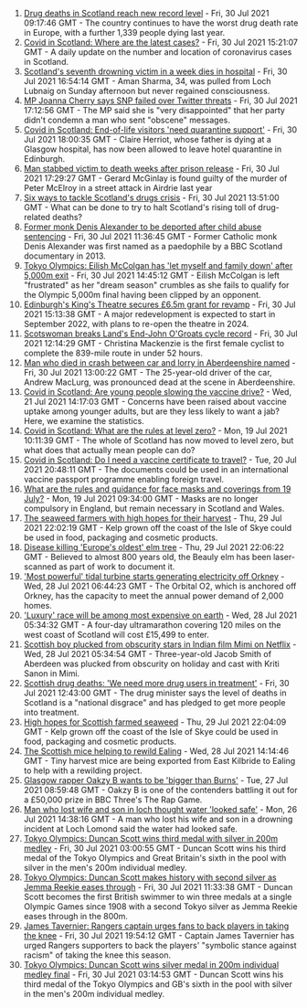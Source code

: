 1. [Drug deaths in Scotland reach new record level](https://www.bbc.co.uk/news/uk-scotland-58024296) - Fri, 30 Jul 2021 09:17:46 GMT - The country continues to have the worst drug death rate in Europe, with a further 1,339 people dying last year.
2. [Covid in Scotland: Where are the latest cases?](https://www.bbc.co.uk/news/uk-scotland-53511877) - Fri, 30 Jul 2021 15:21:07 GMT - A daily update on the number and location of coronavirus cases in Scotland.
3. [Scotland's seventh drowning victim in a week dies in hospital](https://www.bbc.co.uk/news/uk-scotland-tayside-central-58026262) - Fri, 30 Jul 2021 16:54:14 GMT - Aman Sharma, 34, was pulled from Loch Lubnaig on Sunday afternoon but never regained consciousness.
4. [MP Joanna Cherry says SNP failed over Twitter threats](https://www.bbc.co.uk/news/uk-scotland-edinburgh-east-fife-58025872) - Fri, 30 Jul 2021 17:12:56 GMT - The MP said she is "very disappointed" that her party didn't condemn a man who sent "obscene" messages.
5. [Covid in Scotland: End-of-life visitors 'need quarantine support'](https://www.bbc.co.uk/news/uk-scotland-glasgow-west-58029986) - Fri, 30 Jul 2021 18:00:35 GMT - Claire Herriot, whose father is dying at a Glasgow hospital, has now been allowed to leave hotel quarantine in Edinburgh.
6. [Man stabbed victim to death weeks after prison release](https://www.bbc.co.uk/news/uk-scotland-glasgow-west-58026264) - Fri, 30 Jul 2021 17:29:27 GMT - Gerard McGinlay is found guilty of the murder of Peter McElroy in a street attack in Airdrie last year
7. [Six ways to tackle Scotland's drugs crisis](https://www.bbc.co.uk/news/uk-scotland-glasgow-west-48921696) - Fri, 30 Jul 2021 13:51:00 GMT - What can be done to try to halt Scotland's rising toll of drug-related deaths?
8. [Former monk Denis Alexander to be deported after child abuse sentencing](https://www.bbc.co.uk/news/uk-scotland-highlands-islands-58025383) - Fri, 30 Jul 2021 11:36:45 GMT - Former Catholic monk Denis Alexander was first named as a paedophile by a BBC Scotland documentary in 2013.
9. [Tokyo Olympics: Eilish McColgan has 'let myself and family down' after 5,000m exit](https://www.bbc.co.uk/sport/olympics/58028833) - Fri, 30 Jul 2021 14:45:12 GMT - Eilish McColgan is left "frustrated" as her "dream season" crumbles as she fails to qualify for the Olympic 5,000m final having been clipped by an opponent.
10. [Edinburgh's King's Theatre secures £6.5m grant for revamp](https://www.bbc.co.uk/news/uk-scotland-edinburgh-east-fife-58026263) - Fri, 30 Jul 2021 15:13:38 GMT - A major redevelopment is expected to start in September 2022, with plans to re-open the theatre in 2024.
11. [Scotswoman breaks Land's End-John O'Groats cycle record](https://www.bbc.co.uk/news/uk-scotland-highlands-islands-58025382) - Fri, 30 Jul 2021 12:14:29 GMT - Christina Mackenzie is the first female cyclist to complete the 839-mile route in under 52 hours.
12. [Man who died in crash between car and lorry in Aberdeenshire named](https://www.bbc.co.uk/news/uk-scotland-north-east-orkney-shetland-58028534) - Fri, 30 Jul 2021 13:00:22 GMT - The 25-year-old driver of the car, Andrew MacLurg, was pronounced dead at the scene in Aberdeenshire.
13. [Covid in Scotland: Are young people slowing the vaccine drive?](https://www.bbc.co.uk/news/uk-scotland-57915106) - Wed, 21 Jul 2021 14:17:03 GMT - Concerns have been raised about vaccine uptake among younger adults, but are they less likely to want a jab? Here, we examine the statistics.
14. [Covid in Scotland: What are the rules at level zero?](https://www.bbc.co.uk/news/uk-scotland-53166816) - Mon, 19 Jul 2021 10:11:39 GMT - The whole of Scotland has now moved to level zero, but what does that actually mean people can do?
15. [Covid in Scotland: Do I need a vaccine certificate to travel?](https://www.bbc.co.uk/news/uk-scotland-57519070) - Tue, 20 Jul 2021 20:48:11 GMT - The documents could be used in an international vaccine passport programme enabling foreign travel.
16. [What are the rules and guidance for face masks and coverings from 19 July?](https://www.bbc.co.uk/news/health-51205344) - Mon, 19 Jul 2021 09:34:00 GMT - Masks are no longer compulsory in England, but remain necessary in Scotland and Wales.
17. [The seaweed farmers with high hopes for their harvest](https://www.bbc.co.uk/news/uk-scotland-57996627) - Thu, 29 Jul 2021 22:02:19 GMT - Kelp grown off the coast of the Isle of Skye could be used in food, packaging and cosmetic products.
18. [Disease killing 'Europe's oldest' elm tree](https://www.bbc.co.uk/news/uk-scotland-highlands-islands-58013952) - Thu, 29 Jul 2021 22:06:22 GMT - Believed to almost 800 years old, the Beauly elm has been laser-scanned as part of work to document it.
19. ['Most powerful' tidal turbine starts generating electricity off Orkney](https://www.bbc.co.uk/news/uk-scotland-north-east-orkney-shetland-57991351) - Wed, 28 Jul 2021 06:44:23 GMT - The Orbital O2, which is anchored off Orkney, has the capacity to meet the annual power demand of 2,000 homes.
20. ['Luxury' race will be among most expensive on earth](https://www.bbc.co.uk/news/uk-scotland-57975285) - Wed, 28 Jul 2021 05:34:32 GMT - A four-day ultramarathon covering 120 miles on the west coast of Scotland will cost £15,499 to enter.
21. [Scottish boy plucked from obscurity stars in Indian film Mimi on Netflix](https://www.bbc.co.uk/news/uk-scotland-north-east-orkney-shetland-57983621) - Wed, 28 Jul 2021 05:34:54 GMT - Three-year-old Jacob Smith of Aberdeen was plucked from obscurity on holiday and cast with Kriti Sanon in Mimi.
22. [Scottish drug deaths: 'We need more drug users in treatment'](https://www.bbc.co.uk/news/uk-scotland-58029815) - Fri, 30 Jul 2021 12:43:00 GMT - The drug minister says the level of deaths in Scotland is a "national disgrace" and has pledged to get more people into treatment.
23. [High hopes for Scottish farmed seaweed](https://www.bbc.co.uk/news/uk-scotland-58020364) - Thu, 29 Jul 2021 22:04:09 GMT - Kelp grown off the coast of the Isle of Skye could be used in food, packaging and cosmetic products.
24. [The Scottish mice helping to rewild Ealing](https://www.bbc.co.uk/news/uk-scotland-58002484) - Wed, 28 Jul 2021 14:14:46 GMT - Tiny harvest mice are being exported from East Kilbride to Ealing to help with a rewilding project.
25. [Glasgow rapper Oakzy B wants to be 'bigger than Burns'](https://www.bbc.co.uk/news/uk-scotland-57982866) - Tue, 27 Jul 2021 08:59:48 GMT - Oakzy B is one of the contenders battling it out for a £50,000 prize in BBC Three's The Rap Game.
26. [Man who lost wife and son in loch thought water 'looked safe'](https://www.bbc.co.uk/news/uk-scotland-glasgow-west-57968728) - Mon, 26 Jul 2021 14:38:16 GMT - A man who lost his wife and son in a drowning incident at Loch Lomond said the water had looked safe.
27. [Tokyo Olympics: Duncan Scott wins third medal with silver in 200m medley](https://www.bbc.co.uk/sport/olympics/58021616) - Fri, 30 Jul 2021 03:00:55 GMT - Duncan Scott wins his third medal of the Tokyo Olympics and Great Britain's sixth in the pool with silver in the men's 200m individual medley.
28. [Tokyo Olympics: Duncan Scott makes history with second silver as Jemma Reekie eases through](https://www.bbc.co.uk/sport/olympics/58024258) - Fri, 30 Jul 2021 11:33:38 GMT - Duncan Scott becomes the first British swimmer to win three medals at a single Olympic Games since 1908 with a second Tokyo silver as Jemma Reekie eases through in the 800m.
29. [James Tavernier: Rangers captain urges fans to back players in taking the knee](https://www.bbc.co.uk/sport/football/58034322) - Fri, 30 Jul 2021 19:54:12 GMT - Captain James Tavernier has urged Rangers supporters to back the players' "symbolic stance against racism" of taking the knee this season.
30. [Tokyo Olympics: Duncan Scott wins silver medal in 200m individual medley final](https://www.bbc.co.uk/sport/av/olympics/58021767) - Fri, 30 Jul 2021 03:14:53 GMT - Duncan Scott wins his third medal of the Tokyo Olympics and GB's sixth in the pool with silver in the men's 200m individual medley.
